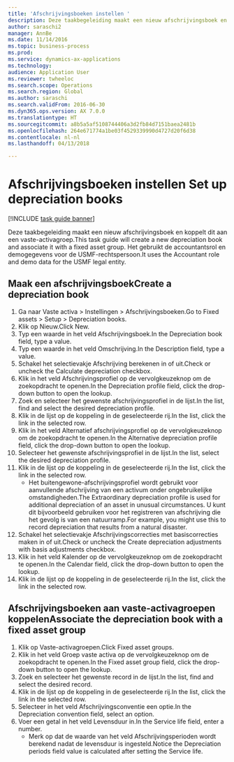 ```yaml
--- 
title: 'Afschrijvingsboeken instellen '
description: Deze taakbegeleiding maakt een nieuw afschrijvingsboek en koppelt dit aan een vaste-activagroep.
author: saraschi2
manager: AnnBe
ms.date: 11/14/2016
ms.topic: business-process
ms.prod: 
ms.service: dynamics-ax-applications
ms.technology: 
audience: Application User
ms.reviewer: twheeloc
ms.search.scope: Operations
ms.search.region: Global
ms.author: saraschi
ms.search.validFrom: 2016-06-30
ms.dyn365.ops.version: AX 7.0.0
ms.translationtype: HT
ms.sourcegitcommit: a8b5a5af5108744406a3d2fb84d7151baea2481b
ms.openlocfilehash: 264e671774a1be03f4529339990d4727d20f6d38
ms.contentlocale: nl-nl
ms.lasthandoff: 04/13/2018

---
```


# <a name="set-up-depreciation-books"></a><span data-ttu-id="6ae71-103">Afschrijvingsboeken instellen </span><span class="sxs-lookup"><span data-stu-id="6ae71-103">Set up depreciation books</span></span> 

[!INCLUDE [task guide banner](../../includes/task-guide-banner.md)]

<span data-ttu-id="6ae71-104">Deze taakbegeleiding maakt een nieuw afschrijvingsboek en koppelt dit aan een vaste-activagroep.</span><span class="sxs-lookup"><span data-stu-id="6ae71-104">This task guide will create a new depreciation book and associate it with a fixed asset group.</span></span>  <span data-ttu-id="6ae71-105">Het gebruikt de accountantsrol en demogegevens voor de USMF-rechtspersoon.</span><span class="sxs-lookup"><span data-stu-id="6ae71-105">It uses the Accountant role and demo data for the USMF legal entity.</span></span>


## <a name="create-a-depreciation-book"></a><span data-ttu-id="6ae71-106">Maak een afschrijvingsboek</span><span class="sxs-lookup"><span data-stu-id="6ae71-106">Create a depreciation book</span></span>
1. <span data-ttu-id="6ae71-107">Ga naar Vaste activa > Instellingen > Afschrijvingsboeken.</span><span class="sxs-lookup"><span data-stu-id="6ae71-107">Go to Fixed assets > Setup > Depreciation books.</span></span>
2. <span data-ttu-id="6ae71-108">Klik op Nieuw.</span><span class="sxs-lookup"><span data-stu-id="6ae71-108">Click New.</span></span>
3. <span data-ttu-id="6ae71-109">Typ een waarde in het veld Afschrijvingsboek.</span><span class="sxs-lookup"><span data-stu-id="6ae71-109">In the Depreciation book field, type a value.</span></span>
4. <span data-ttu-id="6ae71-110">Typ een waarde in het veld Omschrijving.</span><span class="sxs-lookup"><span data-stu-id="6ae71-110">In the Description field, type a value.</span></span>
5. <span data-ttu-id="6ae71-111">Schakel het selectievakje Afschrijving berekenen in of uit.</span><span class="sxs-lookup"><span data-stu-id="6ae71-111">Check or uncheck the Calculate depreciation checkbox.</span></span>
6. <span data-ttu-id="6ae71-112">Klik in het veld Afschrijvingsprofiel op de vervolgkeuzeknop om de zoekopdracht te openen.</span><span class="sxs-lookup"><span data-stu-id="6ae71-112">In the Depreciation profile field, click the drop-down button to open the lookup.</span></span>
7. <span data-ttu-id="6ae71-113">Zoek en selecteer het gewenste afschrijvingsprofiel in de lijst.</span><span class="sxs-lookup"><span data-stu-id="6ae71-113">In the list, find and select the desired depreciation profile.</span></span>
8. <span data-ttu-id="6ae71-114">Klik in de lijst op de koppeling in de geselecteerde rij.</span><span class="sxs-lookup"><span data-stu-id="6ae71-114">In the list, click the link in the selected row.</span></span>
9. <span data-ttu-id="6ae71-115">Klik in het veld Alternatief afschrijvingsprofiel op de vervolgkeuzeknop om de zoekopdracht te openen.</span><span class="sxs-lookup"><span data-stu-id="6ae71-115">In the Alternative depreciation profile field, click the drop-down button to open the lookup.</span></span>
10. <span data-ttu-id="6ae71-116">Selecteer het gewenste afschrijvingsprofiel in de lijst.</span><span class="sxs-lookup"><span data-stu-id="6ae71-116">In the list, select the desired depreciation profile.</span></span>
11. <span data-ttu-id="6ae71-117">Klik in de lijst op de koppeling in de geselecteerde rij.</span><span class="sxs-lookup"><span data-stu-id="6ae71-117">In the list, click the link in the selected row.</span></span>
    * <span data-ttu-id="6ae71-118">Het buitengewone-afschrijvingsprofiel wordt gebruikt voor aanvullende afschrijving van een activum onder ongebruikelijke omstandigheden.</span><span class="sxs-lookup"><span data-stu-id="6ae71-118">The Extraordinary depreciation profile is used for additional depreciation of an asset in unusual circumstances.</span></span> <span data-ttu-id="6ae71-119">U kunt dit bijvoorbeeld gebruiken voor het registreren van afschrijving die het gevolg is van een natuurramp.</span><span class="sxs-lookup"><span data-stu-id="6ae71-119">For example, you might use this to record depreciation that results from a natural disaster.</span></span>  
12. <span data-ttu-id="6ae71-120">Schakel het selectievakje Afschrijvingscorrecties met basiscorrecties maken in of uit.</span><span class="sxs-lookup"><span data-stu-id="6ae71-120">Check or uncheck the Create depreciation adjustments with basis adjustments checkbox.</span></span>
13. <span data-ttu-id="6ae71-121">Klik in het veld Kalender op de vervolgkeuzeknop om de zoekopdracht te openen.</span><span class="sxs-lookup"><span data-stu-id="6ae71-121">In the Calendar field, click the drop-down button to open the lookup.</span></span>
14. <span data-ttu-id="6ae71-122">Klik in de lijst op de koppeling in de geselecteerde rij.</span><span class="sxs-lookup"><span data-stu-id="6ae71-122">In the list, click the link in the selected row.</span></span>

## <a name="associate-the-depreciation-book-with-a-fixed-asset-group"></a><span data-ttu-id="6ae71-123">Afschrijvingsboeken aan vaste-activagroepen koppelen</span><span class="sxs-lookup"><span data-stu-id="6ae71-123">Associate the depreciation book with a fixed asset group</span></span>
1. <span data-ttu-id="6ae71-124">Klik op Vaste-activagroepen.</span><span class="sxs-lookup"><span data-stu-id="6ae71-124">Click Fixed asset groups.</span></span>
2. <span data-ttu-id="6ae71-125">Klik in het veld Groep vaste activa op de vervolgkeuzeknop om de zoekopdracht te openen.</span><span class="sxs-lookup"><span data-stu-id="6ae71-125">In the Fixed asset group field, click the drop-down button to open the lookup.</span></span>
3. <span data-ttu-id="6ae71-126">Zoek en selecteer het gewenste record in de lijst.</span><span class="sxs-lookup"><span data-stu-id="6ae71-126">In the list, find and select the desired record.</span></span>
4. <span data-ttu-id="6ae71-127">Klik in de lijst op de koppeling in de geselecteerde rij.</span><span class="sxs-lookup"><span data-stu-id="6ae71-127">In the list, click the link in the selected row.</span></span>
5. <span data-ttu-id="6ae71-128">Selecteer in het veld Afschrijvingsconventie een optie.</span><span class="sxs-lookup"><span data-stu-id="6ae71-128">In the Depreciation convention field, select an option.</span></span>
6. <span data-ttu-id="6ae71-129">Voer een getal in het veld Levensduur in.</span><span class="sxs-lookup"><span data-stu-id="6ae71-129">In the Service life field, enter a number.</span></span>
    * <span data-ttu-id="6ae71-130">Merk op dat de waarde van het veld Afschrijvingsperioden wordt berekend nadat de levensduur is ingesteld.</span><span class="sxs-lookup"><span data-stu-id="6ae71-130">Notice the Depreciation periods field value is calculated after setting the Service life.</span></span>  


